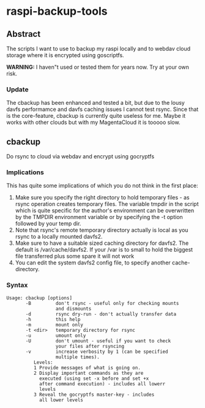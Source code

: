 # raspi-backup-tools
## Abstract
The scripts I want to use to backup my raspi locally and to webdav cloud storage where it is encrypted using goscriptfs.

**WARNING:**
I haven"t used or tested them for years now. Try at your own risk.

### Update
The cbackup has been enhanced
and tested a bit, but due to
the lousy davfs performamce
and davfs caching issues I
cannot test rsync. Since that
is the core-feature, cbackup 
is currently quite useless for
me. Maybe it works with other
clouds but with my 
MagentaCloud it is tooooo slow.

## cbackup
Do rsync to cloud via webdav and encrypt using gocryptfs

### Implications
This has quite some implications of which you do not
think in the first place:
1. Make sure you specify the right directory to hold temporary files - as rsync operation creates temporary files. The variable tmpdir in the script which is quite specific for the author's environment can be overwritten by the TMPDIR environment variable or by specifying the -t option followed by your temp dir.
1. Note that rsync's remote temporary directory actually is local as you rsync to a locally mounted davfs2.
1. Make sure to have a suitable sized caching directory for davfs2. The default is /var/cache/davfs2. If your /var is to small to hold the biggest file transferred plus some spare it will not work
1. You can edit the system davfs2 config file, to specify another cache-directory.

### Syntax
```
Usage: cbackup [options]
       -B         don't rsync - useful only for checking mounts
                  and dismounts
       -d         rsync dry-run - don't actually transfer data
       -h         this help
       -m         mount only
       -t <dir>   temporary directory for rsync
       -u         umount only
       -U         don't umount - useful if you want to check
                  your files after rsyncing
       -v         increase verbosity by 1 (can be specified 
                  multiple times).
		  Levels:
		  1 Provide messages of what is going on. 
		  2 Display important commands as they are 
		    executed (using set -x before and set +x 
		    after command execution) - includes all lowerr
		    levels
		  3 Reveal the gocryptfs master-key - includes
		    all lower levels
```
